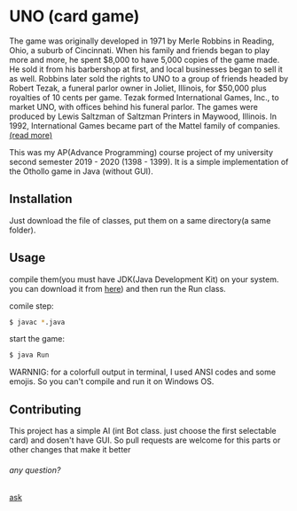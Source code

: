 # UNO (card game)

The game was originally developed in 1971 by Merle Robbins in Reading, Ohio, a suburb of Cincinnati. When his family and friends began to play more and more, he spent $8,000 to have 5,000 copies of the game made. He sold it from his barbershop at first, and local businesses began to sell it as well. Robbins later sold the rights to UNO to a group of friends headed by Robert Tezak, a funeral parlor owner in Joliet, Illinois, for $50,000 plus royalties of 10 cents per game. Tezak formed International Games, Inc., to market UNO, with offices behind his funeral parlor. The games were produced by Lewis Saltzman of Saltzman Printers in Maywood, Illinois.
In 1992, International Games became part of the Mattel family of companies.
[(read more)](https://en.wikipedia.org/wiki/Uno_(card_game))

This was my AP(Advance Programming) course project of my university second semester 2019 - 2020 (1398 - 1399). It is a simple implementation of the Othollo game in Java (without GUI). 



## Installation

Just download the file of classes, put them on a same directory(a same folder).



## Usage

compile them(you must have JDK(Java Development Kit) on your system. you can download it from [here](https://www.oracle.com/java/technologies/javase-jdk13-downloads.html)) and then run the Run class.


comile step:
```bash
$ javac *.java
```
start the game:
```bash
$ java Run
```

WARNNIG: for a colorfull output in terminal, I used ANSI codes and some emojis. So you can't compile and run it on Windows OS.



## Contributing
This project has a simple AI (int Bot class. just choose the first selectable card) and dosen't have GUI. 
So pull requests are welcome for this parts or other changes that make it better





###### any question?
[ask ](m.mahdi.m79@gamil.com)